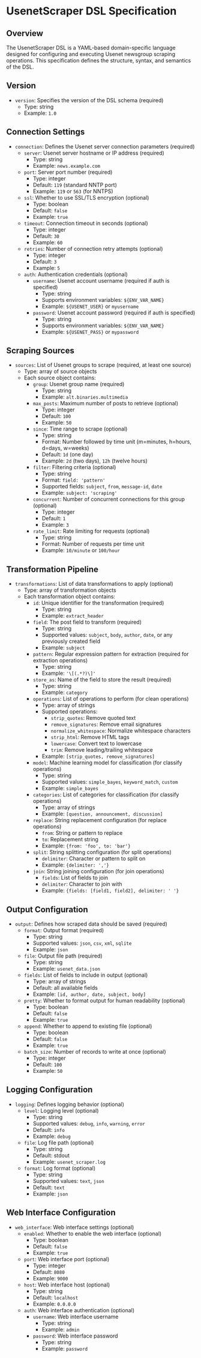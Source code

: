 # UsenetScraper DSL Specification

## Overview
The UsenetScraper DSL is a YAML-based domain-specific language designed for configuring and executing Usenet newsgroup scraping operations. This specification defines the structure, syntax, and semantics of the DSL.

## Version
- `version`: Specifies the version of the DSL schema (required)
  - Type: string
  - Example: `1.0`

## Connection Settings
- `connection`: Defines the Usenet server connection parameters (required)
  - `server`: Usenet server hostname or IP address (required)
    - Type: string
    - Example: `news.example.com`
  - `port`: Server port number (required)
    - Type: integer
    - Default: `119` (standard NNTP port)
    - Example: `119` or `563` (for NNTPS)
  - `ssl`: Whether to use SSL/TLS encryption (optional)
    - Type: boolean
    - Default: `false`
    - Example: `true`
  - `timeout`: Connection timeout in seconds (optional)
    - Type: integer
    - Default: `30`
    - Example: `60`
  - `retries`: Number of connection retry attempts (optional)
    - Type: integer
    - Default: `3`
    - Example: `5`
  - `auth`: Authentication credentials (optional)
    - `username`: Usenet account username (required if auth is specified)
      - Type: string
      - Supports environment variables: `${ENV_VAR_NAME}`
      - Example: `${USENET_USER}` or `myusername`
    - `password`: Usenet account password (required if auth is specified)
      - Type: string
      - Supports environment variables: `${ENV_VAR_NAME}`
      - Example: `${USENET_PASS}` or `mypassword`

## Scraping Sources
- `sources`: List of Usenet groups to scrape (required, at least one source)
  - Type: array of source objects
  - Each source object contains:
    - `group`: Usenet group name (required)
      - Type: string
      - Example: `alt.binaries.multimedia`
    - `max_posts`: Maximum number of posts to retrieve (optional)
      - Type: integer
      - Default: `100`
      - Example: `50`
    - `since`: Time range to scrape (optional)
      - Type: string
      - Format: Number followed by time unit (m=minutes, h=hours, d=days, w=weeks)
      - Default: `1d` (one day)
      - Example: `2d` (two days), `12h` (twelve hours)
    - `filter`: Filtering criteria (optional)
      - Type: string
      - Format: `field: 'pattern'`
      - Supported fields: `subject`, `from`, `message-id`, `date`
      - Example: `subject: 'scraping'`
    - `concurrent`: Number of concurrent connections for this group (optional)
      - Type: integer
      - Default: `1`
      - Example: `3`
    - `rate_limit`: Rate limiting for requests (optional)
      - Type: string
      - Format: Number of requests per time unit
      - Example: `10/minute` or `100/hour`

## Transformation Pipeline
- `transformations`: List of data transformations to apply (optional)
  - Type: array of transformation objects
  - Each transformation object contains:
    - `id`: Unique identifier for the transformation (required)
      - Type: string
      - Example: `extract_header`
    - `field`: The post field to transform (required)
      - Type: string
      - Supported values: `subject`, `body`, `author`, `date`, or any previously created field
      - Example: `subject`
    - `pattern`: Regular expression pattern for extraction (required for extraction operations)
      - Type: string
      - Example: `'\[(.*?)\]'`
    - `store_as`: Name of the field to store the result (required)
      - Type: string
      - Example: `category`
    - `operations`: List of operations to perform (for clean operations)
      - Type: array of strings
      - Supported operations:
        - `strip_quotes`: Remove quoted text
        - `remove_signatures`: Remove email signatures
        - `normalize_whitespace`: Normalize whitespace characters
        - `strip_html`: Remove HTML tags
        - `lowercase`: Convert text to lowercase
        - `trim`: Remove leading/trailing whitespace
      - Example: `[strip_quotes, remove_signatures]`
    - `model`: Machine learning model for classification (for classify operations)
      - Type: string
      - Supported values: `simple_bayes`, `keyword_match`, `custom`
      - Example: `simple_bayes`
    - `categories`: List of categories for classification (for classify operations)
      - Type: array of strings
      - Example: `[question, announcement, discussion]`
    - `replace`: String replacement configuration (for replace operations)
      - `from`: String or pattern to replace
      - `to`: Replacement string
      - Example: `{from: 'foo', to: 'bar'}`
    - `split`: String splitting configuration (for split operations)
      - `delimiter`: Character or pattern to split on
      - Example: `{delimiter: ','}`
    - `join`: String joining configuration (for join operations)
      - `fields`: List of fields to join
      - `delimiter`: Character to join with
      - Example: `{fields: [field1, field2], delimiter: ' '}`

## Output Configuration
- `output`: Defines how scraped data should be saved (required)
  - `format`: Output format (required)
    - Type: string
    - Supported values: `json`, `csv`, `xml`, `sqlite`
    - Example: `json`
  - `file`: Output file path (required)
    - Type: string
    - Example: `usenet_data.json`
  - `fields`: List of fields to include in output (optional)
    - Type: array of strings
    - Default: all available fields
    - Example: `[id, author, date, subject, body]`
  - `pretty`: Whether to format output for human readability (optional)
    - Type: boolean
    - Default: `false`
    - Example: `true`
  - `append`: Whether to append to existing file (optional)
    - Type: boolean
    - Default: `false`
    - Example: `true`
  - `batch_size`: Number of records to write at once (optional)
    - Type: integer
    - Default: `100`
    - Example: `50`

## Logging Configuration
- `logging`: Defines logging behavior (optional)
  - `level`: Logging level (optional)
    - Type: string
    - Supported values: `debug`, `info`, `warning`, `error`
    - Default: `info`
    - Example: `debug`
  - `file`: Log file path (optional)
    - Type: string
    - Default: stdout
    - Example: `usenet_scraper.log`
  - `format`: Log format (optional)
    - Type: string
    - Supported values: `text`, `json`
    - Default: `text`
    - Example: `json`

## Web Interface Configuration
- `web_interface`: Web interface settings (optional)
  - `enabled`: Whether to enable the web interface (optional)
    - Type: boolean
    - Default: `false`
    - Example: `true`
  - `port`: Web interface port (optional)
    - Type: integer
    - Default: `8080`
    - Example: `9000`
  - `host`: Web interface host (optional)
    - Type: string
    - Default: `localhost`
    - Example: `0.0.0.0`
  - `auth`: Web interface authentication (optional)
    - `username`: Web interface username
      - Type: string
      - Example: `admin`
    - `password`: Web interface password
      - Type: string
      - Example: `password`
